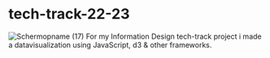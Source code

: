 # tech-track-22-23
![Schermopname (17)](https://user-images.githubusercontent.com/90218478/216628322-1bf36c04-e5f1-4b77-96d8-1c73da7f0f53.png)
For my Information Design tech-track project i made a datavisualization using JavaScript, d3 & other frameworks.
